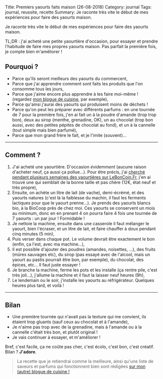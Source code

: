 Title: Premiers yaourts faits maison (26-08-2018)
Category: journal
Tags: journal, reussite, recette
Summary: Je raconte très vite le début de mes expériences pour faire des yaourts maison.

Je raconte très vite le début de mes expériences pour faire des yaourts maison.

TL;DR : j'ai acheté une petite yaourtière d'occasion, pour essayer et prendre l'habitude de faire mes propres yaourts maison. Pas parfait la première fois, je compte bien m'améliorer !

## Pourquoi ?

- Parce qu'ils seront meilleurs des yaourts du commercent,
- Parce que j'ai apprendre comment sont faits les produits que l'on consomme tous les jours,
- Parce que j'aime encore plus apprendre à les faire moi-même ! (regardez [mon blogue de cuisine](https://perso.crans.org/besson/cuisine/), par exemple),
- Parce qu'ainsi j'aurai des yaourts qui produisent moins de déchets !
- Parce qu'on peut les préparer avec différents parfums : en une tournée de 7 pour la première fois, j'en ai fait un à la poudre d'amande (trop trop bon), deux au sirop (menthe, grenadine, OK), un au chocolat (trop bon aussi, avec des petites pépites de chocolat au fond), et un à la cannelle (tout simple mais bien parfumé),
- Parce que mon grand frère le fait, et je l'imite (souvent)…

---

## Comment ?

1. J'ai acheté une yaourtière. D'occasion *évidemment* (aucune raison d'acheter neuf, ça aussi ça pollue…). Pour être précis, j'ai [cherché pendant plusieurs semaines des yaourtières sur LeBonCoin.Fr](https://www.leboncoin.fr/recherche/?text=yaourti%C3%A8re&region=6&cities=Rennes), j'en ai trouvé une qui semblait de la bonne taille et pas chère (12€, état neuf et très propre),
2. Ensuite, on achète un litre de lait (de vache), demi-écrémé, et des yaourts natures (c'est là la faiblesse du machin, il faut les ferments lactiques pour que le yaourt prenne…). Je prends des yaourts blancs bio, à la BioCoop près de chez moi. Ces yaourts se conservent un mois au minimum, donc en en prenant 4 on pourra faire 4 fois une tournée de 7 yaourts : un par jour ! Formidable !
3. Je nettoie la machine, ensuite dans une casserole il faut mélanger le yaourt, bien l'écraser, et un litre de lait, et faire chauffer à doux pendant cinq minutes (5 min),
4. Puis verser dans chaque pot. Le volume devrait être exactement le bon (enfin, ça l'est, avec ma machine…),
5. Il est possible d'ajouter des poudres (amandes, noisettes, …), des fruits (mûres sauvages etc), du sirop (pas essayé avec de l'alcool, mais un yaourt au pastis pourrait être bon, par exemple), du chocolat, des épices, etc… Il faut juste essayer !
6. Je branche la machine, ferme les pots et les installe (ça rentre pile, c'est très joli…), j'allume la machine et il faut la laisser neuf heures (9h),
7. Le lendemain ou le soir, j'installe les yaourts au réfrigérateur. Quelques heures plus tard, et voilà !

---

## Bilan

- Une première tournée qui n'avait pas la texture qui me convient, ils étaient trop gluants (sauf ceux au chocolat et à l'amande),
- Je n'aime pas trop avec de la grenadine, mais à l'amande ou à la cannelle c'était très bon, et plutôt original !
- Je vais continuer à essayer, et m'améliorer !

Bref, c'est facile, ça ne coûte pas cher, c'est écolo, c'est bon, c'est créatif. Bilan ? **J'adore**.

> La recette que je retiendrai comme la meilleure, ainsi qu'une liste de saveurs et parfums qui fonctionnent bien sont rédigées [sur mon (autre) blogue de cuisine !](https://perso.crans.org/besson/cuisine/yaourts-faits-maison.html)

